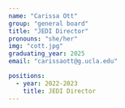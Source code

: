```yaml
---
name: "Carissa Ott"
group: "general board"
title: "JEDI Director"
pronouns: "she/her"
img: "cott.jpg"
graduating_year: 2025
email: "carissaott@g.ucla.edu"

positions:
  - year: 2022-2023
    title: JEDI Director
---
```

